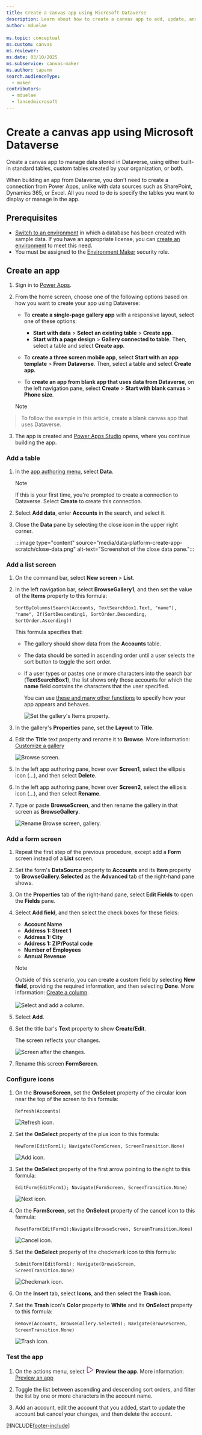 ```yaml
---
title: Create a canvas app using Microsoft Dataverse
description: Learn about how to create a canvas app to add, update, and delete records in Microsoft Dataverse.
author: mduelae

ms.topic: conceptual
ms.custom: canvas
ms.reviewer: 
ms.date: 03/10/2025
ms.subservice: canvas-maker
ms.author: tapanm
search.audienceType: 
  - maker
contributors:
  - mduelae
  - lancedmicrosoft
---
```

# Create a canvas app using Microsoft Dataverse

Create a canvas app to manage data stored in Dataverse, using either built-in standard tables, custom tables created by your organization, or both.

When building an app from Dataverse, you don't need to create a connection from Power Apps, unlike with data sources such as SharePoint, Dynamics 365, or Excel. All you need to do is specify the tables you want to display or manage in the app.

## Prerequisites

- [Switch to an environment](intro-maker-portal.md#choose-an-environment) in which a database has been created with sample data. If you have an appropriate license, you can [create an environment](/power-platform/admin/create-environment) to meet this need.
- You must be assigned to the [Environment Maker](/power-platform/admin/database-security#predefined-security-roles) security role.

## Create an app


1. Sign in to [Power Apps](https://make.powerapps.com?utm_source=padocs&utm_medium=linkinadoc&utm_campaign=referralsfromdoc).
1. From the home screen, choose one of the following options based on how you want to create your app using Dataverse:

    - To **create a single-page gallery app** with a responsive layout, select one of these options:

        - **Start with data** > **Select an existing table** > **Create app**.
        - **Start with a page design** > **Gallery connected to table**. Then, select a table and select **Create app**.
      
    - To **create a three screen mobile app**, select **Start with an app template** > **From Dataverse**. Then, select a table and select **Create app**.

    - To **create an app from blank app that uses data from Dataverse**, on the left navigation pane, select **Create** > **Start with blank canvas** > **Phone size**.

    > [!NOTE]
> To follow the example in this article, create a blank canvas app that uses Dataverse.


3. The app is created and [Power Apps Studio](power-apps-studio.md) opens, where you continue building the app.



### Add a table

1. In the [app authoring menu](power-apps-studio.md#5--app-authoring-menu), select **Data**.


   > [!NOTE]
   > If this is your first time, you're prompted to create a connection to Dataverse. Select **Create** to create this connection.

1. Select **Add data**, enter **Accounts** in the search, and select it.

1. Close the **Data** pane by selecting the close icon in the upper right corner.

    :::image type="content" source="media/data-platform-create-app-scratch/close-data.png" alt-text="Screenshot of the close data pane.":::

### Add a list screen

1. On the command bar, select **New screen** > **List**.

1. In the left navigation bar, select **BrowseGallery1**, and then set the value of the **Items** property to this formula:

    `SortByColumns(Search(Accounts, TextSearchBox1.Text, "name"), "name", If(SortDescending1, SortOrder.Descending, SortOrder.Ascending))`

    This formula specifies that:

   - The gallery should show data from the **Accounts** table.
   - The data should be sorted in ascending order until a user selects the sort button to toggle the sort order.
   - If a user types or pastes one or more characters into the search bar (**TextSearchBox1**), the list shows only those accounts for which the **name** field contains the characters that the user specified.

     You can use [these and many other functions](formula-reference.md) to specify how your app appears and behaves.

     ![Set the gallery's Items property.](./media/data-platform-create-app-scratch/gallery-items.png)

1. In the gallery's **Properties** pane, set the **Layout** to **Title**.
1. Edit the **Title** text property and rename it to **Browse**. More information: [Customize a gallery](customize-layout-sharepoint.md)

    ![Browse screen.](./media/data-platform-create-app-scratch/final-browse.png)

1. In the left app authoring pane, hover over **Screen1**, select the ellipsis icon (...), and then select **Delete**.

1. In the left app authoring pane, hover over **Screen2**, select the ellipsis icon (...), and then select **Rename**.

1. Type or paste **BrowseScreen**, and then rename the gallery in that screen as **BrowseGallery**.

    ![Rename Browse screen, gallery.](./media/data-platform-create-app-scratch/rename-browse.png)

### Add a form screen

1. Repeat the first step of the previous procedure, except add a **Form** screen instead of a **List** screen.

1. Set the form's **DataSource** property to **Accounts** and its **Item** property to **BrowseGallery.Selected** as the **Advanced** tab of the right-hand pane shows.

1. On the **Properties** tab of the right-hand pane, select **Edit Fields** to open the **Fields** pane.

1. Select **Add field**, and then select the check boxes for these fields:

    - **Account Name**
    - **Address 1: Street 1**
    - **Address 1: City**
    - **Address 1: ZIP/Postal code**
    - **Number of Employees**
    - **Annual Revenue**

    > [!NOTE]
    > Outside of this scenario, you can create a custom field by selecting **New field**, providing the required information, and then selecting **Done**. More information: [Create a column](../data-platform/create-edit-field-portal.md#create-a-column).<br><br>![Select and add a column.](media/data-platform-create-app-scratch/choose-or-add-fields.png "Select and add a column")

1. Select **Add**.

1. Set the title bar's **Text** property to show **Create/Edit**.

    The screen reflects your changes.

    ![Screen after the changes.](./media/data-platform-create-app-scratch/field-list.png)

1. Rename this screen **FormScreen**.

### Configure icons

1. On the **BrowseScreen**, set the **OnSelect** property of the circular icon near the top of the screen to this formula:

    `Refresh(Accounts)`

    ![Refresh icon.](./media/data-platform-create-app-scratch/refresh-icon.png)

1. Set the **OnSelect** property of the plus icon to this formula:

    `NewForm(EditForm1); Navigate(FormScreen, ScreenTransition.None)`

    ![Add icon.](./media/data-platform-create-app-scratch/plus-icon.png)

1. Set the **OnSelect** property of the first arrow pointing to the right to this formula:

    `EditForm(EditForm1); Navigate(FormScreen, ScreenTransition.None)`

    ![Next icon.](./media/data-platform-create-app-scratch/next-icon.png)

1. On the **FormScreen**, set the **OnSelect** property of the cancel icon to this formula:

    `ResetForm(EditForm1);Navigate(BrowseScreen, ScreenTransition.None)`

    ![Cancel icon.](./media/data-platform-create-app-scratch/cancel-icon.png)

1. Set the **OnSelect** property of the checkmark icon to this formula:

    `SubmitForm(EditForm1); Navigate(BrowseScreen, ScreenTransition.None)`

    ![Checkmark icon.](./media/data-platform-create-app-scratch/checkmark-icon.png)

1. On the **Insert** tab, select **Icons**, and then select the **Trash** icon.

1. Set the **Trash** icon's **Color** property to **White** and its **OnSelect** property to this formula:

    `Remove(Accounts, BrowseGallery.Selected); Navigate(BrowseScreen, ScreenTransition.None)`

    ![Trash icon.](./media/data-platform-create-app-scratch/trash-icon.png)

### Test the app

1. On the actions menu, select ![Preview button.](media/studio/preview-button.png) **Preview the app**. More information: [ Preview an app](preview-app.md)

1. Toggle the list between ascending and descending sort orders, and filter the list by one or more characters in the account name.

1. Add an account, edit the account that you added, start to update the account but cancel your changes, and then delete the account.



[!INCLUDE[footer-include](../../includes/footer-banner.md)]
